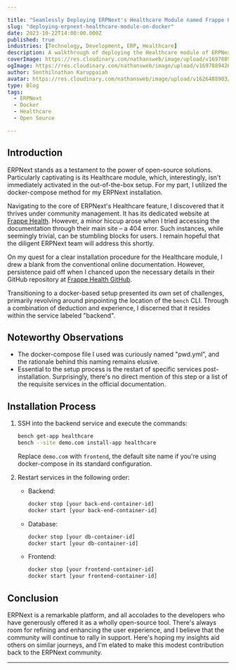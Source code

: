 ```yaml
---

title: "Seamlessly Deploying ERPNext's Healthcare Module named Frappe Health on Docker"
slug: "deploying-erpnext-healthcare-module-on-docker"
date: 2023-10-22T14:00:00.000Z
published: true
industries: [Technology, Development, ERP, Healthcare]
description: A walkthrough of deploying the Healthcare module of ERPNext using Docker-Compose, shedding light on some challenges and their solutions.
coverImage: https://res.cloudinary.com/nathansweb/image/upload/v1697889426/senthilsweb.com/blog/frappe-health_ruiadz.png
ogImage: https://res.cloudinary.com/nathansweb/image/upload/v1697889426/senthilsweb.com/blog/frappe-health_ruiadz.png
author: Senthilnathan Karuppaiah
avatar: https://res.cloudinary.com/nathansweb/image/upload/v1626488903/profile/Senthil-profile-picture-01_al07i5.jpg
type: Blog
tags:
  - ERPNext
  - Docker
  - Healthcare
  - Open Source

---
```


## Introduction

ERPNext stands as a testament to the power of open-source solutions. Particularly captivating is its Healthcare module, which, interestingly, isn't immediately activated in the out-of-the-box setup. For my part, I utilized the docker-compose method for my ERPNext installation.

Navigating to the core of ERPNext's Healthcare feature, I discovered that it thrives under community management. It has its dedicated website at [Frappe Health](https://frappehealth.com/). However, a minor hiccup arose when I tried accessing the documentation through their main site – a 404 error. Such instances, while seemingly trivial, can be stumbling blocks for users. I remain hopeful that the diligent ERPNext team will address this shortly.

On my quest for a clear installation procedure for the Healthcare module, I drew a blank from the conventional online documentation. However, persistence paid off when I chanced upon the necessary details in their GitHub repository at [Frappe Health GitHub](https://github.com/frappe/health).

Transitioning to a docker-based setup presented its own set of challenges, primarily revolving around pinpointing the location of the `bench` CLI. Through a combination of deduction and experience, I discerned that it resides within the service labeled "backend".

## Noteworthy Observations

- The docker-compose file I used was curiously named "pwd.yml", and the rationale behind this naming remains elusive.
- Essential to the setup process is the restart of specific services post-installation. Surprisingly, there's no direct mention of this step or a list of the requisite services in the official documentation.

## Installation Process

1. SSH into the backend service and execute the commands:
   ```bash
   bench get-app healthcare
   bench --site demo.com install-app healthcare
   ```
   Replace `demo.com` with `frontend`, the default site name if you're using docker-compose in its standard configuration.
   
2. Restart services in the following order:

   - Backend:
     ```bash
     docker stop [your back-end-container-id]
     docker start [your back-end-container-id]
     ```
   - Database:
     ```bash
     docker stop [your db-container-id]
     docker start [your db-container-id]
     ```
   - Frontend:
     ```bash
     docker stop [your frontend-container-id]
     docker start [your frontend-container-id]
     ```

## Conclusion

ERPNext is a remarkable platform, and all accolades to the developers who have generously offered it as a wholly open-source tool. There's always room for refining and enhancing the user experience, and I believe that the community will continue to rally in support. Here's hoping my insights aid others on similar journeys, and I'm elated to make this modest contribution back to the ERPNext community.

---